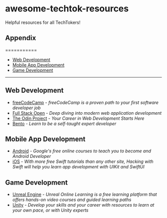 # awesome-techtok-resources
Helpful resources for all TechTokers!

## Appendix
===========

- [Web Development](#web-development)
- [Mobile App Development](#mobile-app-development)
- [Game Development](#game-development)

----------------------------------

## Web Development

- [freeCodeCamp](https://freecodecamp.org) - _freeCodeCamp is a proven path to your first software developer job_
- [Full Stack Open](https://fullstackopen.com) - _Deep diving into modern web application development_
- [The Odin Project](https://theodinproject.com) - _Your Career in Web Development Starts Here_
- [Bento](https://bento.io) - _Learn to be a self-taught expert developer_

## Mobile App Development

- [Android](https://developer.android.com/courses) - _Google's free online courses to teach you to become and Android Developer_
- [iOS](https://www.hackingwithswift.com) - _With more free Swift tutorials than any other site, Hacking with Swift will help you learn app development with UIKit and SwiftUI_

## Game Development

- [Unreal Engine](https://www.unrealengine.com/en-US/onlinelearning-courses) - _Unreal Online Learning is a free learning platform that offers hands-on video courses and guided learning paths_
- [Unity](https://unity.com/learn) - _Develop your skills and your career with resources to learn at your own pace, or with Unity experts_
